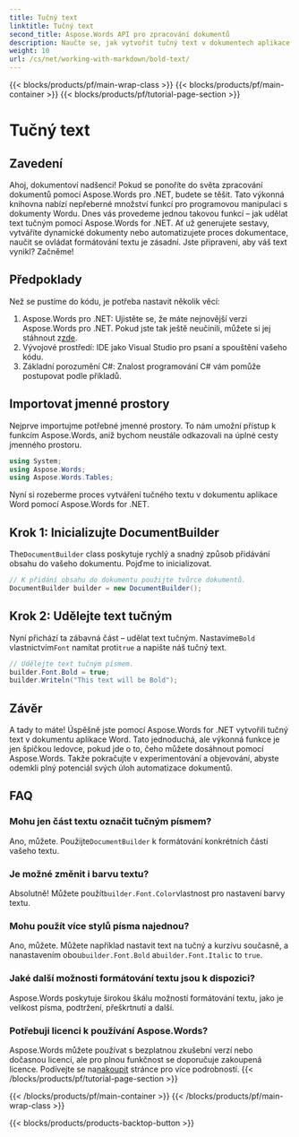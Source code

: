 ```yaml
---
title: Tučný text
linktitle: Tučný text
second_title: Aspose.Words API pro zpracování dokumentů
description: Naučte se, jak vytvořit tučný text v dokumentech aplikace Word pomocí Aspose.Words for .NET s naším podrobným průvodcem. Ideální pro automatizaci formátování dokumentů.
weight: 10
url: /cs/net/working-with-markdown/bold-text/
---
```


{{< blocks/products/pf/main-wrap-class >}}
{{< blocks/products/pf/main-container >}}
{{< blocks/products/pf/tutorial-page-section >}}

# Tučný text

## Zavedení

Ahoj, dokumentoví nadšenci! Pokud se ponoříte do světa zpracování dokumentů pomocí Aspose.Words pro .NET, budete se těšit. Tato výkonná knihovna nabízí nepřeberné množství funkcí pro programovou manipulaci s dokumenty Wordu. Dnes vás provedeme jednou takovou funkcí – jak udělat text tučným pomocí Aspose.Words for .NET. Ať už generujete sestavy, vytváříte dynamické dokumenty nebo automatizujete proces dokumentace, naučit se ovládat formátování textu je zásadní. Jste připraveni, aby váš text vynikl? Začněme!

## Předpoklady

Než se pustíme do kódu, je potřeba nastavit několik věcí:

1.  Aspose.Words pro .NET: Ujistěte se, že máte nejnovější verzi Aspose.Words pro .NET. Pokud jste tak ještě neučinili, můžete si jej stáhnout z[zde](https://releases.aspose.com/words/net/).
2. Vývojové prostředí: IDE jako Visual Studio pro psaní a spouštění vašeho kódu.
3. Základní porozumění C#: Znalost programování C# vám pomůže postupovat podle příkladů.

## Importovat jmenné prostory

Nejprve importujme potřebné jmenné prostory. To nám umožní přístup k funkcím Aspose.Words, aniž bychom neustále odkazovali na úplné cesty jmenného prostoru.

```csharp
using System;
using Aspose.Words;
using Aspose.Words.Tables;
```

Nyní si rozeberme proces vytváření tučného textu v dokumentu aplikace Word pomocí Aspose.Words for .NET.

## Krok 1: Inicializujte DocumentBuilder

 The`DocumentBuilder` class poskytuje rychlý a snadný způsob přidávání obsahu do vašeho dokumentu. Pojďme to inicializovat.

```csharp
// K přidání obsahu do dokumentu použijte tvůrce dokumentů.
DocumentBuilder builder = new DocumentBuilder();
```

## Krok 2: Udělejte text tučným

 Nyní přichází ta zábavná část – udělat text tučným. Nastavíme`Bold` vlastnictvím`Font` namítat proti`true` a napište náš tučný text.

```csharp
// Udělejte text tučným písmem.
builder.Font.Bold = true;
builder.Writeln("This text will be Bold");
```

## Závěr

A tady to máte! Úspěšně jste pomocí Aspose.Words for .NET vytvořili tučný text v dokumentu aplikace Word. Tato jednoduchá, ale výkonná funkce je jen špičkou ledovce, pokud jde o to, čeho můžete dosáhnout pomocí Aspose.Words. Takže pokračujte v experimentování a objevování, abyste odemkli plný potenciál svých úloh automatizace dokumentů.

## FAQ

### Mohu jen část textu označit tučným písmem?
 Ano, můžete. Použijte`DocumentBuilder` k formátování konkrétních částí vašeho textu.

### Je možné změnit i barvu textu?
 Absolutně! Můžete použít`builder.Font.Color`vlastnost pro nastavení barvy textu.

### Mohu použít více stylů písma najednou?
 Ano, můžete. Můžete například nastavit text na tučný a kurzívu současně, a nanastavením obou`builder.Font.Bold` a`builder.Font.Italic` to `true`.

### Jaké další možnosti formátování textu jsou k dispozici?
Aspose.Words poskytuje širokou škálu možností formátování textu, jako je velikost písma, podtržení, přeškrtnutí a další.

### Potřebuji licenci k používání Aspose.Words?
 Aspose.Words můžete používat s bezplatnou zkušební verzí nebo dočasnou licencí, ale pro plnou funkčnost se doporučuje zakoupená licence. Podívejte se na[nakoupit](https://purchase.aspose.com/buy) stránce pro více podrobností.
{{< /blocks/products/pf/tutorial-page-section >}}

{{< /blocks/products/pf/main-container >}}
{{< /blocks/products/pf/main-wrap-class >}}

{{< blocks/products/products-backtop-button >}}
